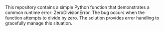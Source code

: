 This repository contains a simple Python function that demonstrates a common runtime error: ZeroDivisionError. The bug occurs when the function attempts to divide by zero.  The solution provides error handling to gracefully manage this situation.
